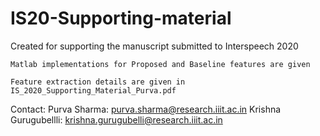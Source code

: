 # IS20-Supporting-material

Created for supporting the manuscript submitted to Interspeech 2020

    Matlab implementations for Proposed and Baseline features are given

    Feature extraction details are given in IS_2020_Supporting_Material_Purva.pdf

Contact: Purva Sharma: purva.sharma@research.iiit.ac.in Krishna Gurugubellli: krishna.gurugubelli@research.iiit.ac.in

